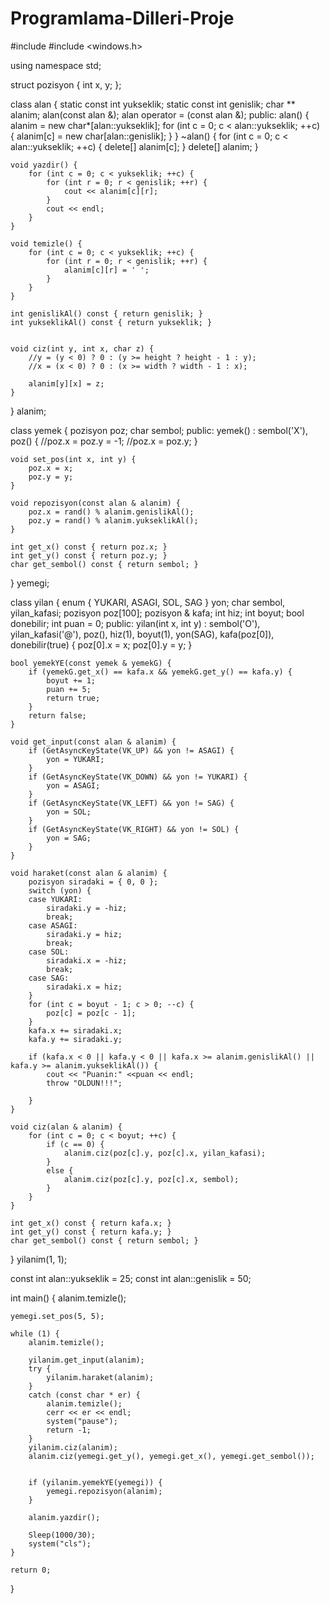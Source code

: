 # Programlama-Dilleri-Proje
#include <iostream>
#include <windows.h>

using namespace std;

struct pozisyon {
	int x, y;
};


class alan {
	static const int yukseklik;
	static const int genislik;
	char ** alanim;
	alan(const alan &);
	alan operator = (const alan &);
public:
	alan() {
		alanim = new char*[alan::yukseklik];
		for (int c = 0; c < alan::yukseklik; ++c) {
			alanim[c] = new char[alan::genislik];
		}
	}
	~alan() {
		for (int c = 0; c < alan::yukseklik; ++c) {
			delete[] alanim[c];
		}
		delete[] alanim;
	}

	void yazdir() {
		for (int c = 0; c < yukseklik; ++c) {
			for (int r = 0; r < genislik; ++r) {
				cout << alanim[c][r];
			}
			cout << endl;
		}
	}

	void temizle() {
		for (int c = 0; c < yukseklik; ++c) {
			for (int r = 0; r < genislik; ++r) {
				alanim[c][r] = ' ';
			}
		}
	}

	int genislikAl() const { return genislik; }
	int yukseklikAl() const { return yukseklik; }


	void ciz(int y, int x, char z) {
		//y = (y < 0) ? 0 : (y >= height ? height - 1 : y);
		//x = (x < 0) ? 0 : (x >= width ? width - 1 : x);

		alanim[y][x] = z;
	}

} alanim;


class yemek {
	pozisyon poz;
	char sembol;
public:
	yemek() : sembol('X'), poz() {
		//poz.x = poz.y = -1;
		//poz.x = poz.y;
	}
	
	void set_pos(int x, int y) {
		poz.x = x;
		poz.y = y;
	}

	void repozisyon(const alan & alanim) {
		poz.x = rand() % alanim.genislikAl();
		poz.y = rand() % alanim.yukseklikAl();
	}

	int get_x() const { return poz.x; }
	int get_y() const { return poz.y; }
	char get_sembol() const { return sembol; }
} yemegi;

class yilan {
	enum { YUKARI, ASAGI, SOL, SAG } yon;
	char sembol, yilan_kafasi;
	pozisyon poz[100];
	pozisyon & kafa;
	int hiz;
	int boyut;
	bool donebilir;
	int puan = 0;
public:
	yilan(int x, int y) :
		sembol('O'), yilan_kafasi('@'), poz(),
		hiz(1), boyut(1), yon(SAG),
		kafa(poz[0]), donebilir(true)
	{
		poz[0].x = x;
		poz[0].y = y;
	}

	bool yemekYE(const yemek & yemekG) {
		if (yemekG.get_x() == kafa.x && yemekG.get_y() == kafa.y) {
			boyut += 1;
			puan += 5;
			return true;
		}
		return false;
	}

	void get_input(const alan & alanim) {
		if (GetAsyncKeyState(VK_UP) && yon != ASAGI) {
			yon = YUKARI;
		}
		if (GetAsyncKeyState(VK_DOWN) && yon != YUKARI) {
			yon = ASAGI;
		}
		if (GetAsyncKeyState(VK_LEFT) && yon != SAG) {
			yon = SOL;
		}
		if (GetAsyncKeyState(VK_RIGHT) && yon != SOL) {
			yon = SAG;
		}
	}

	void haraket(const alan & alanim) {
		pozisyon siradaki = { 0, 0 };
		switch (yon) {
		case YUKARI:
			siradaki.y = -hiz;
			break;
		case ASAGI:
			siradaki.y = hiz;
			break;
		case SOL:
			siradaki.x = -hiz;
			break;
		case SAG:
			siradaki.x = hiz;
		}
		for (int c = boyut - 1; c > 0; --c) {
			poz[c] = poz[c - 1];
		}
		kafa.x += siradaki.x;
		kafa.y += siradaki.y;

		if (kafa.x < 0 || kafa.y < 0 || kafa.x >= alanim.genislikAl() || kafa.y >= alanim.yukseklikAl()) {
			cout << "Puanin:" <<puan << endl;
			throw "OLDUN!!!";
			
		}
	}

	void ciz(alan & alanim) {
		for (int c = 0; c < boyut; ++c) {
			if (c == 0) {
				alanim.ciz(poz[c].y, poz[c].x, yilan_kafasi);
			}
			else {
				alanim.ciz(poz[c].y, poz[c].x, sembol);
			}
		}
	}

	int get_x() const { return kafa.x; }
	int get_y() const { return kafa.y; }
	char get_sembol() const { return sembol; }
} yilanim(1, 1);


const int alan::yukseklik = 25;
const int alan::genislik = 50;


int main() {
	alanim.temizle();

	yemegi.set_pos(5, 5);

	while (1) {
		alanim.temizle();

		yilanim.get_input(alanim);
		try {
			yilanim.haraket(alanim);
		}
		catch (const char * er) {
			alanim.temizle();
			cerr << er << endl;
			system("pause");
			return -1;
		}
		yilanim.ciz(alanim);
		alanim.ciz(yemegi.get_y(), yemegi.get_x(), yemegi.get_sembol());


		if (yilanim.yemekYE(yemegi)) {
			yemegi.repozisyon(alanim);
		}

		alanim.yazdir();

		Sleep(1000/30);
		system("cls");
	}

	return 0;
}
